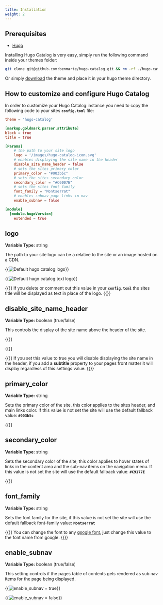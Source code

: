 ```yaml
---
title: Installation
weight: 2
---
```


## Prerequisites

- [Hugo](https://gohugo.io)

Installing Hugo Catalog is very easy, simply run the following command inside your themes folder:

```bash
git clone git@github.com:benmarte/hugo-catalog.git && rm -rf ./hugo-catalog/.git
```

Or simply [download](https://github.com/benmarte/hugo-catalog/archive/refs/heads/main.zip) the theme and place it in your hugo theme directory.

## How to customize and configure Hugo Catalog

In order to customize your Hugo Catalog instance you need to copy the following code to your sites **`config.toml`** file:

```toml
theme = 'hugo-catalog'

[markup.goldmark.parser.attribute]
block = true
title = true

[Params]
    # the path to your site logo
    logo = '/images/hugo-catalog-icon.svg'
    # enables displaying the site name in the header
    disable_site_name_header = false
    # sets the sites primary color
    primary_color = "#003b5c"
    # sets the sites secondary color
    secondary_color = "#C6007E"
    # sets the sites font family
    font_family = "Montserrat"
    # enables subnav page links in nav
    enable_subnav = false

[module]
  [module.hugoVersion]
    extended = true
```

## logo

**Variable Type:** string

The path to your site logo can be a relative to the site or an image hosted on a CDN.

{{<image src="/images/logo-image.png" span="3" text_position="top" title="Default hugo catalog logo" description="this is a test description" overlay="" light="false" dark="false" scale="true">}}

{{<image src="/images/site-name-image.png" span="3" text_position="top" title="Default hugo catalog text logo" description="" overlay="" light="false" dark="false" scale="true">}}

{{<hint type="info">}}
If you delete or comment out this value in your **`config.toml`** the sites title will be displayed as text in place of the logo.
{{</hint>}}

## disable_site_name_header

**Variable Type:** boolean (true/false)

This controls the display of the site name above the header of the site.

{{<image src="/images/subtitle-image.png" span="3" text_position="top" title="" description="" overlay="" light="false" dark="false" scale="true">}}

{{<image src="/images/custom-subtitle-image.png" span="3" text_position="top" title="" description="" overlay="" light="false" dark="false" scale="true">}}

{{<hint type="info">}}
If you set this value to true you will disable displaying the site name in the header, if you add a **subtitle** property to your pages front matter it will display regardless of this settings value.
{{</hint>}}

## primary_color

**Variable Type:** string

Sets the primary color of the site, this color applies to the sites header, and main links color. If this value is not set the site will use the default fallback value: **`#003b5c`**

{{<color span="6" name="primary_color" hex="#003b5c">}}

## secondary_color

**Variable Type:** string

Sets the secondary color of the site, this color applies to hover states of links in the content area and the sub-nav items on the navigation menu. If this value is not set the site will use the default fallback value: **`#C9177E`**

{{<color span="6" name="secondary_color" hex="#C9177E">}}

## font_family

**Variable Type:** string

Sets the font family for the site, if this value is not set the site will use the default fallback font-family value: **`Montserrat`**

{{<hint type="info">}}
You can change the font to any [google font](https://fonts.google.com/), just change this value to the font name from google.
{{</hint>}}

## enable_subnav

**Variable Type:** boolean (true/false)

This setting controls if the pages table of contents gets rendered as sub nav items for the page being displayed.

{{<image src="/images/toc.png" span="3" text_position="top" title="enable_subnav = true" description="" overlay="" light="false" dark="false" scale="true">}}

{{<image src="/images/toc-disabled.png" span="3" text_position="top" title="enable_subnav = false" description="" overlay="" light="false" dark="false" scale="true">}}
